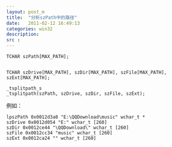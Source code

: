 ```yaml
---
layout: post_m
title:  "分析szPath中的路径"
date:   2011-02-12 16:49:13
categories: win32
description:  
src :  
---
```


	TCHAR szPath[MAX_PATH];  

	 
	TCHAR szDrive[MAX_PATH], szDir[MAX_PATH], szFile[MAX_PATH], szExt[MAX_PATH]; 
	 
	_tsplitpath_s
	_tsplitpath(szPath, szDrive, szDir, szFile, szExt);

 
例如：

	lpszPath 0x0012d3a8 "E:\QQDownload\music" wchar_t *
	szDrive 0x0012d054 "E:" wchar_t [260]
	szDir 0x0012ce44 "\QQDownload\" wchar_t [260]
	szFile 0x0012cc34 "music" wchar_t [260]
	szExt 0x0012ca24 "" wchar_t [260]
 